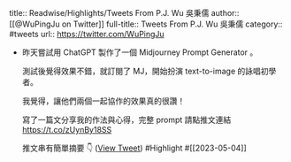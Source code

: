 title:: Readwise/Highlights/Tweets From P.J. Wu 吳秉儒
author:: [[@WuPingJu on Twitter]]
full-title:: Tweets From P.J. Wu 吳秉儒
category:: #tweets
url:: https://twitter.com/WuPingJu

- 昨天嘗試用 ChatGPT 製作了一個 Midjourney Prompt Generator 。
  
  測試後覺得效果不錯，就訂閱了 MJ，開始扮演 text-to-image 的詠唱初學者。
  
  我覺得，讓他們兩個一起協作的效果真的很讚！
  
  寫了一篇文分享我的作法與心得，完整 prompt 請點推文連結
  https://t.co/zUynBy18SS
  
  推文串有簡單摘要
  👇 ([View Tweet](https://twitter.com/WuPingJu/status/1643276223211278338)) #Highlight #[[2023-05-04]]